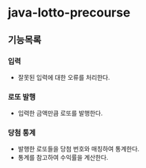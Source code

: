# java-lotto-precourse

## 기능목록
### 입력 
 - 잘못된 입력에 대한 오류를 처리한다.
### 로또 발행
 - 입력한 금액만큼 로또를 발행한다.
### 당첨 통계
 - 발행한 로또들을 당첨 번호와 매칭하여 통계한다.
 - 통계를 참고하여 수익률을 계산한다.